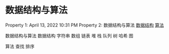 # 数据结构与算法

Property 1: April 13, 2022 10:31 PM
Property 2: 数据结构与算法
[数据结构](笔记本/已归档/学习/算法%20b49d8/数据结构.md)
[算法](笔记本/已归档/学习/算法%20b49d8/算法.md)

数据结构与算法
数据结构
字符串
数组
链表
堆
栈
队列
树
哈希
图

算法
查找
排序